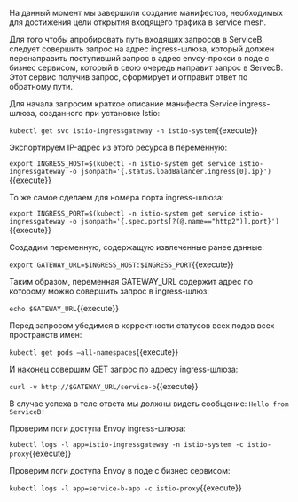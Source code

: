 На данный момент мы завершили создание манифестов, необходимых для достижения цели открытия входящего трафика в service mesh.

Для того чтобы апробировать путь входящих запросов в ServiceB, следует совершить запрос на адрес ingress-шлюза, который должен перенаправить поступивший запрос в адрес envoy-прокси в поде с бизнес сервисом, который в свою очередь направит запрос в ServecB. Этот сервис получив запрос, сформирует и отправит ответ по обратному пути.

Для начала запросим краткое описание манифеста Service ingress-шлюза, созданного при установке Istio:

`kubectl get svc istio-ingressgateway -n istio-system`{{execute}}

Экспортируем IP-адрес из этого ресурса в переменную:

`export INGRESS_HOST=$(kubectl -n istio-system get service istio-ingressgateway -o jsonpath='{.status.loadBalancer.ingress[0].ip}')`{{execute}}

То же самое сделаем для номера порта ingress-шлюза:

`export INGRESS_PORT=$(kubectl -n istio-system get service istio-ingressgateway -o jsonpath='{.spec.ports[?(@.name=="http2")].port}')`{{execute}}

Создадим переменную, содержащую извлеченные ранее данные:

`export GATEWAY_URL=$INGRESS_HOST:$INGRESS_PORT`{{execute}}

Таким образом, переменная GATEWAY_URL содержит адрес по которому можно совершить запрос в ingress-шлюз:

`echo $GATEWAY_URL`{{execute}}

Перед запросом убедимся в корректности статусов всех подов всех пространств имен:

`kubectl get pods —all-namespaces`{{execute}}

И наконец совершим GET запрос по адресу ingress-шлюза:

`curl -v http://$GATEWAY_URL/service-b`{{execute}}

В случае успеха в теле ответа мы должны видеть сообщение: `Hello from ServiceB!`

Проверим логи доступа Envoy ingress-шлюза:

`kubectl logs -l app=istio-ingressgateway -n istio-system -c istio-proxy`{{execute}}

Проверим логи доступа Envoy в поде с бизнес сервисом:

`kubectl logs -l app=service-b-app -c istio-proxy`{{execute}}
